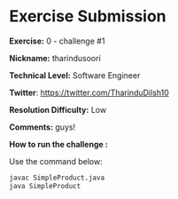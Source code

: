 # Exercise Submission

**Exercise:** 0 - challenge #1

**Nickname:** tharindusoori

**Technical Level:** Software Engineer

**Twitter**: https://twitter.com/TharinduDilsh10

**Resolution Difficulty:** Low

**Comments:** guys!

**How to run the challenge :**

Use the command below: 
```bash
javac SimpleProduct.java
java SimpleProduct
```
